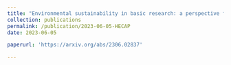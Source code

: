 ```yaml
---
title: "Environmental sustainability in basic research: a perspective from HECAP+"
collection: publications
permalink: /publication/2023-06-05-HECAP
date: 2023-06-05

paperurl: 'https://arxiv.org/abs/2306.02837'

---
```


